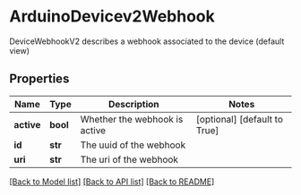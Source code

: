 # ArduinoDevicev2Webhook

DeviceWebhookV2 describes a webhook associated to the device (default view)
## Properties
Name | Type | Description | Notes
------------ | ------------- | ------------- | -------------
**active** | **bool** | Whether the webhook is active | [optional] [default to True]
**id** | **str** | The uuid of the webhook | 
**uri** | **str** | The uri of the webhook | 

[[Back to Model list]](../README.md#documentation-for-models) [[Back to API list]](../README.md#documentation-for-api-endpoints) [[Back to README]](../README.md)


